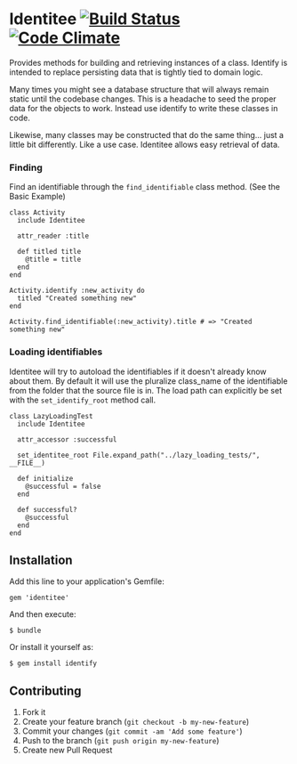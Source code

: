 # Identitee [![Build Status](https://travis-ci.org/natedavisolds/identify.png?branch=master)](https://travis-ci.org/natedavisolds/identify) [![Code Climate](https://codeclimate.com/github/natedavisolds/identify.png)](https://codeclimate.com/github/natedavisolds/identify)

Provides methods for building and retrieving instances of a class. Identify is intended to replace persisting data that is tightly tied to domain logic.

Many times you might see a database structure that will always remain static until the codebase changes.  This is a headache to seed the proper data for the objects to work.  Instead use identify to write these classes in code.

Likewise, many classes may be constructed that do the same thing... just a little bit differently. Like a use case.  Identitee allows easy retrieval of data.

### Finding

Find an identifiable through the `find_identifiable` class method. (See the Basic Example)

    class Activity
      include Identitee

      attr_reader :title

      def titled title
        @title = title
      end
    end

    Activity.identify :new_activity do
      titled "Created something new"
    end

    Activity.find_identifiable(:new_activity).title # => "Created something new"

### Loading identifiables

Identitee will try to autoload the identifiables if it doesn't already know about them.  By default it will use the pluralize class_name of the identifiable from the folder that the source file is in.  The load path can explicitly be set with the `set_identify_root` method call.

    class LazyLoadingTest
      include Identitee

      attr_accessor :successful

      set_identitee_root File.expand_path("../lazy_loading_tests/", __FILE__)

      def initialize
        @successful = false
      end

      def successful?
        @successful
      end
    end

## Installation

Add this line to your application's Gemfile:

    gem 'identitee'

And then execute:

    $ bundle

Or install it yourself as:

    $ gem install identify

## Contributing

1. Fork it
2. Create your feature branch (`git checkout -b my-new-feature`)
3. Commit your changes (`git commit -am 'Add some feature'`)
4. Push to the branch (`git push origin my-new-feature`)
5. Create new Pull Request

